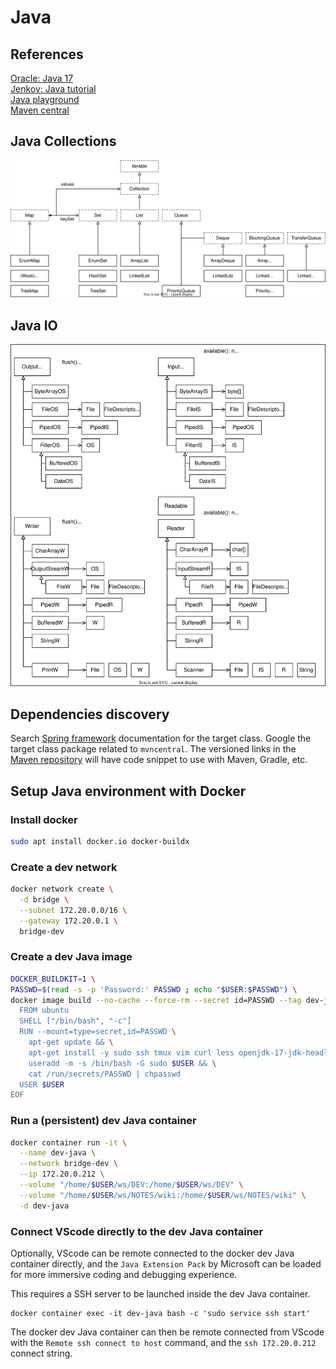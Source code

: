 # Java

## References
[Oracle: Java 17](https://docs.oracle.com/en/java/javase/17/docs/api/java.base/java/util/Collection.html)  
[Jenkov: Java tutorial](https://jenkov.com/tutorials/java/index.html)  
[Java playground](https://dev.java/playground)  
[Maven central](https://mvnrepository.com/)  

## Java Collections
<img src="./images/java-collections.drawio.svg" />

## Java IO
<img src="./images/java-io.drawio.svg" />

## Dependencies discovery
Search [Spring framework](https://docs.spring.io/spring-framework/docs/current/javadoc-api) documentation for the target class.  Google the target class package related to `mvncentral`.  The versioned links in the [Maven repository](https://mvnrepository.com/artifact/org.springframework) will have code snippet to use with Maven, Gradle, etc.


## Setup Java environment with Docker

### Install docker
```bash
sudo apt install docker.io docker-buildx
```

### Create a dev network
```bash
docker network create \
  -d bridge \
  --subnet 172.20.0.0/16 \
  --gateway 172.20.0.1 \
  bridge-dev
```

### Create a dev Java image
```bash
DOCKER_BUILDKIT=1 \
PASSWD=$(read -s -p 'Password:' PASSWD ; echo "$USER:$PASSWD") \
docker image build --no-cache --force-rm --secret id=PASSWD --tag dev-java - << EOF
  FROM ubuntu
  SHELL ["/bin/bash", "-c"]
  RUN --mount=type=secret,id=PASSWD \
    apt-get update && \
    apt-get install -y sudo ssh tmux vim curl less openjdk-17-jdk-headless && \
    useradd -m -s /bin/bash -G sudo $USER && \
    cat /run/secrets/PASSWD | chpasswd
  USER $USER
EOF
```

### Run a (persistent) dev Java container
```bash
docker container run -it \
  --name dev-java \
  --network bridge-dev \
  --ip 172.20.0.212 \
  --volume "/home/$USER/ws/DEV:/home/$USER/ws/DEV" \
  --volume "/home/$USER/ws/NOTES/wiki:/home/$USER/ws/NOTES/wiki" \
  -d dev-java
```

### Connect VScode directly to the dev Java container
Optionally, VScode can be remote connected to the docker dev Java container directly, and the `Java Extension Pack` by Microsoft can be loaded for more immersive coding and debugging experience.

This requires a SSH server to be launched inside the dev Java container.
```
docker container exec -it dev-java bash -c 'sudo service ssh start'
```

The docker dev Java container can then be remote connected from VScode with the `Remote ssh connect to host` command, and the `ssh 172.20.0.212` connect string. 
